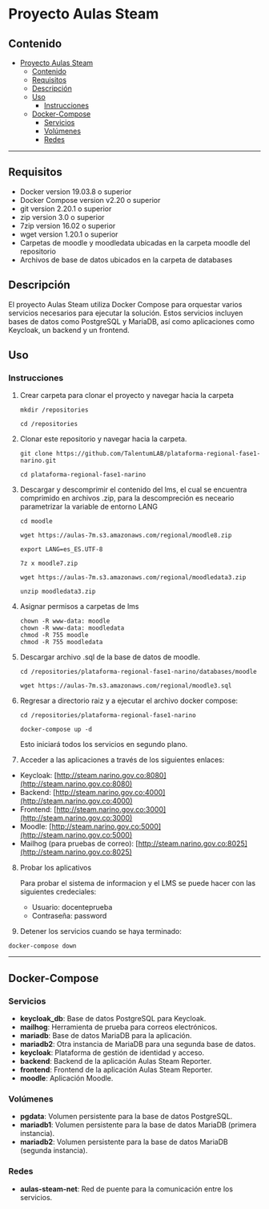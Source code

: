 Proyecto Aulas Steam
====================

Contenido
---------

- [Proyecto Aulas Steam](#proyecto-aulas-steam)
	- [Contenido](#contenido)
	- [Requisitos](#requisitos)
	- [Descripción](#descripción)
	- [Uso](#uso)
		- [Instrucciones](#instrucciones)
	- [Docker-Compose](#docker-compose)
		- [Servicios](#servicios)
		- [Volúmenes](#volúmenes)
		- [Redes](#redes)

* * *

Requisitos
----------

*   Docker version 19.03.8 o superior
*   Docker Compose version v2.20 o superior
*   git version 2.20.1 o superior
*   zip version 3.0 o superior
*   7zip version 16.02 o superior
*   wget version 1.20.1 o superior
*   Carpetas de moodle y moodledata ubicadas en la carpeta moodle del repositorio
*   Archivos de base de datos ubicados en la carpeta de databases

Descripción
-----------

El proyecto Aulas Steam utiliza Docker Compose para orquestar varios servicios necesarios para ejecutar la solución. Estos servicios incluyen bases de datos como PostgreSQL y MariaDB, así como aplicaciones como Keycloak, un backend y un frontend.

Uso
---

### Instrucciones

1.  Crear carpeta para clonar el proyecto y navegar hacia la carpeta
    ```
    mkdir /repositories

    cd /repositories
    ```
2.  Clonar este repositorio y navegar hacia la carpeta.
    ```
    git clone https://github.com/TalentumLAB/plataforma-regional-fase1-narino.git

    cd plataforma-regional-fase1-narino
    ```
3.  Descargar y descomprimir el contenido del lms, el cual se encuentra comprimido en archivos .zip, para la descompreción es neceario parametrizar la variable de entorno LANG
    ```
    cd moodle

    wget https://aulas-7m.s3.amazonaws.com/regional/moodle8.zip
    
    export LANG=es_ES.UTF-8
    
    7z x moodle7.zip 

    wget https://aulas-7m.s3.amazonaws.com/regional/moodledata3.zip

    unzip moodledata3.zip
    ```

4. Asignar permisos a carpetas de lms
    ```
    chown -R www-data: moodle
    chown -R www-data: moodledata
    chmod -R 755 moodle
    chmod -R 755 moodledata
    ```
5.  Descargar archivo .sql de la base de datos de moodle.
    ```
    cd /repositories/plataforma-regional-fase1-narino/databases/moodle

    wget https://aulas-7m.s3.amazonaws.com/regional/moodle3.sql
    ```
6.  Regresar a directorio raiz y a ejecutar el archivo docker compose:
    ```
    cd /repositories/plataforma-regional-fase1-narino
    
    docker-compose up -d
    ```

    Esto iniciará todos los servicios en segundo plano.

7.  Acceder a las aplicaciones a través de los siguientes enlaces:

*   Keycloak: [http://steam.narino.gov.co:8080](http://steam.narino.gov.co:8080)
*   Backend: [http://steam.narino.gov.co:4000](http://steam.narino.gov.co:4000)
*   Frontend: [http://steam.narino.gov.co:3000](http://steam.narino.gov.co:3000)
*   Moodle: [http://steam.narino.gov.co:5000](http://steam.narino.gov.co:5000)
*   Mailhog (para pruebas de correo): [http://steam.narino.gov.co:8025](http://steam.narino.gov.co:8025)

8.  Probar los aplicativos

    Para probar el sistema de informacion y el LMS se puede hacer con las siguientes credeciales:

    *   Usuario: docenteprueba
    *   Contraseña: password

9.  Detener los servicios cuando se haya terminado:


```
docker-compose down
```

* * *

Docker-Compose
--------------

### Servicios

*   **keycloak\_db**: Base de datos PostgreSQL para Keycloak.
*   **mailhog**: Herramienta de prueba para correos electrónicos.
*   **mariadb**: Base de datos MariaDB para la aplicación.
*   **mariadb2**: Otra instancia de MariaDB para una segunda base de datos.
*   **keycloak**: Plataforma de gestión de identidad y acceso.
*   **backend**: Backend de la aplicación Aulas Steam Reporter.
*   **frontend**: Frontend de la aplicación Aulas Steam Reporter.
*   **moodle**: Aplicación Moodle.

### Volúmenes

*   **pgdata**: Volumen persistente para la base de datos PostgreSQL.
*   **mariadb1**: Volumen persistente para la base de datos MariaDB (primera instancia).
*   **mariadb2**: Volumen persistente para la base de datos MariaDB (segunda instancia).

### Redes

*   **aulas-steam-net**: Red de puente para la comunicación entre los servicios.

